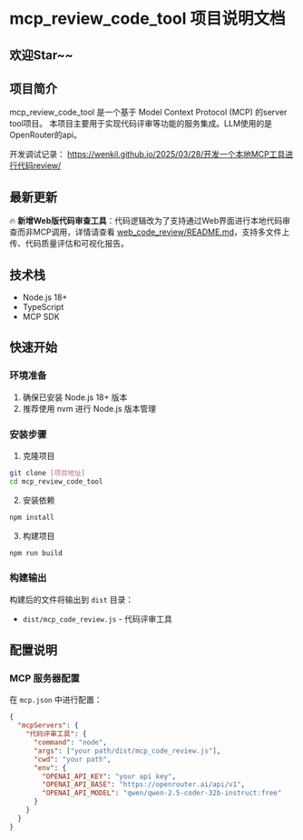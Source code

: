 # mcp_review_code_tool 项目说明文档

## 欢迎Star~~

## 项目简介
mcp_review_code_tool 是一个基于 Model Context Protocol (MCP) 的server tool项目。
本项目主要用于实现代码评审等功能的服务集成。LLM使用的是OpenRouter的api。

开发调试记录：
https://wenkil.github.io/2025/03/28/开发一个本地MCP工具进行代码review/

## 最新更新
🔥 **新增Web版代码审查工具**：代码逻辑改为了支持通过Web界面进行本地代码审查而非MCP调用，详情请查看 [web_code_review/README.md](web_code_review/README.md)，支持多文件上传、代码质量评估和可视化报告。

## 技术栈
- Node.js 18+
- TypeScript
- MCP SDK

## 快速开始

### 环境准备
1. 确保已安装 Node.js 18+ 版本
2. 推荐使用 nvm 进行 Node.js 版本管理

### 安装步骤
1. 克隆项目
```bash
git clone [项目地址]
cd mcp_review_code_tool
```

2. 安装依赖
```bash
npm install
```

3. 构建项目
```bash
npm run build
```

### 构建输出
构建后的文件将输出到 `dist` 目录：
- `dist/mcp_code_review.js` - 代码评审工具

## 配置说明

### MCP 服务器配置
在 `mcp.json` 中进行配置：

```json
{
  "mcpServers": {
    "代码评审工具": {
      "command": "node",
      "args": ["your path/dist/mcp_code_review.js"],
      "cwd": "your path",
      "env": {
        "OPENAI_API_KEY": "your api key",
        "OPENAI_API_BASE": "https://openrouter.ai/api/v1",
        "OPENAI_API_MODEL": "qwen/qwen-2.5-coder-32b-instruct:free"
      }
    }
  }
}
```


